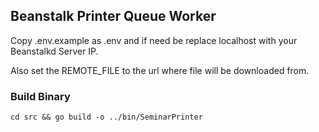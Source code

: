 ## Beanstalk Printer Queue Worker

Copy .env.example as .env and if need be replace localhost with your Beanstalkd Server IP.

Also set the REMOTE_FILE to the url where file will be downloaded from.

### Build Binary
```
cd src && go build -o ../bin/SeminarPrinter
```